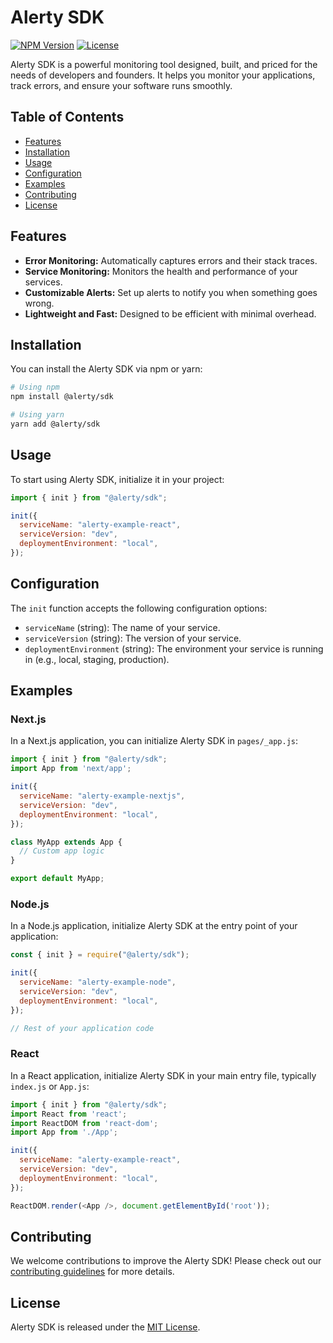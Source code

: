 # Alerty SDK

[![NPM Version](https://img.shields.io/npm/v/@alerty/sdk.svg)](https://www.npmjs.com/package/@alerty/sdk) [![License](https://img.shields.io/npm/l/@alerty/sdk.svg)](https://github.com/zeet-co/alerty-sdk/blob/main/LICENSE)

Alerty SDK is a powerful monitoring tool designed, built, and priced for the needs of developers and founders. It helps you monitor your applications, track errors, and ensure your software runs smoothly.

## Table of Contents

- [Features](#features)
- [Installation](#installation)
- [Usage](#usage)
- [Configuration](#configuration)
- [Examples](#examples)
- [Contributing](#contributing)
- [License](#license)

## Features

- **Error Monitoring:** Automatically captures errors and their stack traces.
- **Service Monitoring:** Monitors the health and performance of your services.
- **Customizable Alerts:** Set up alerts to notify you when something goes wrong.
- **Lightweight and Fast:** Designed to be efficient with minimal overhead.

## Installation

You can install the Alerty SDK via npm or yarn:

```sh
# Using npm
npm install @alerty/sdk

# Using yarn
yarn add @alerty/sdk
```

## Usage

To start using Alerty SDK, initialize it in your project:

```javascript
import { init } from "@alerty/sdk";

init({
  serviceName: "alerty-example-react",
  serviceVersion: "dev",
  deploymentEnvironment: "local",
});
```

## Configuration

The `init` function accepts the following configuration options:

- `serviceName` (string): The name of your service.
- `serviceVersion` (string): The version of your service.
- `deploymentEnvironment` (string): The environment your service is running in (e.g., local, staging, production).

## Examples

### Next.js

In a Next.js application, you can initialize Alerty SDK in `pages/_app.js`:

```javascript
import { init } from "@alerty/sdk";
import App from 'next/app';

init({
  serviceName: "alerty-example-nextjs",
  serviceVersion: "dev",
  deploymentEnvironment: "local",
});

class MyApp extends App {
  // Custom app logic
}

export default MyApp;
```

### Node.js

In a Node.js application, initialize Alerty SDK at the entry point of your application:

```javascript
const { init } = require("@alerty/sdk");

init({
  serviceName: "alerty-example-node",
  serviceVersion: "dev",
  deploymentEnvironment: "local",
});

// Rest of your application code
```

### React

In a React application, initialize Alerty SDK in your main entry file, typically `index.js` or `App.js`:

```javascript
import { init } from "@alerty/sdk";
import React from 'react';
import ReactDOM from 'react-dom';
import App from './App';

init({
  serviceName: "alerty-example-react",
  serviceVersion: "dev",
  deploymentEnvironment: "local",
});

ReactDOM.render(<App />, document.getElementById('root'));
```

## Contributing

We welcome contributions to improve the Alerty SDK! Please check out our [contributing guidelines](CONTRIBUTING.md) for more details.

## License

Alerty SDK is released under the [MIT License](LICENSE).
